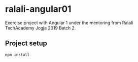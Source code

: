 # ralali-angular01
Exercise project with Angular 1 under the mentoring from Ralali TechAcademy Jogja 2019 Batch 2.

## Project setup
```
npm install
